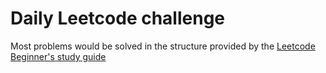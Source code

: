 # Daily Leetcode challenge

Most problems would be solved in the structure provided by the [Leetcode Beginner's study guide](https://leetcode.com/explore/learn/card/the-leetcode-beginners-guide/692/challenge-problems/4421/)
